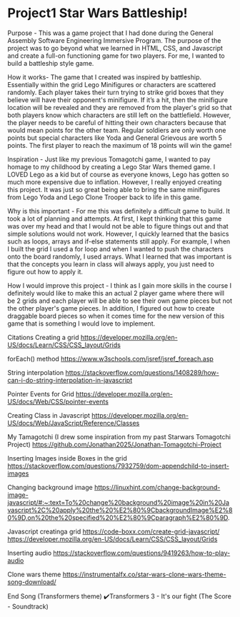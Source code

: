 # Project1 Star Wars Battleship!
Purpose - This was a game project that I had done during the General Assembly Software Engineering Immersive Program. The purpose of the project was to go beyond what we learned in HTML, CSS, and Javascript and create a full-on functioning game for two players. For me, I wanted to build a battleship style game. 

How it works- The game that I created was inspired by battleship. Essentially within the grid Lego Minifigures or characters are scattered randomly. Each player takes their turn trying to strike grid boxes that they believe will have their opponent's minifigure. If it’s a hit, then the minifigure location will be revealed and they are removed from the player's grid so that both players know which characters are still left on the battlefield. However, the player needs to be careful of hitting their own characters because that would mean points for the other team. Regular soldiers are only worth one points but special characters like Yoda and General Grievous are worth 5 points. The first player to reach the maximum of 18 points will win the game!

Inspiration - Just like my previous Tomagotchi game, I wanted to pay homage to my childhood by creating a Lego Star Wars themed game. I LOVED Lego as a kid but of course as everyone knows, Lego has gotten so much more expensive due to inflation. However, I really enjoyed creating this project. It was just so great being able to bring the same minifigures from Lego Yoda and Lego Clone Trooper back to life in this game.

Why is this important - For me this was definitely a difficult game to build. It took a lot of planning and attempts. At first, I kept thinking that this game was over my head and that I would not be able to figure things out and that simple solutions would not work. However, I quickly learned that the basics such as loops, arrays and if-else statements still apply. For example, I when I built the grid I used a for loop and when I wanted to push the characters onto the board randomly, I used arrays. What I learned that was important is that the concepts you learn in class will always apply, you just need to figure out how to apply it.

How I would improve this project - I think as I gain more skills in the course I definitely would like to make this an actual 2 player game where there will be 2 grids and each player will be able to see their own game pieces but not the other player's game pieces. In addition, I figured out how to create draggable board pieces so when it comes time for the new version of this game that is something I would love to implement. 

Citations 
Creating a grid 
https://developer.mozilla.org/en-US/docs/Learn/CSS/CSS_layout/Grids

forEach() method
https://www.w3schools.com/jsref/jsref_foreach.asp

String interpolation 
https://stackoverflow.com/questions/1408289/how-can-i-do-string-interpolation-in-javascript

Pointer Events for Grid 
https://developer.mozilla.org/en-US/docs/Web/CSS/pointer-events

Creating Class in Javascript 
https://developer.mozilla.org/en-US/docs/Web/JavaScript/Reference/Classes

My Tamagotchi (I drew some inspiration from my past Starwars Tomagotchi Project)
https://github.com/Jonathan2025/Jonathan-Tomagotchi-Project

Inserting Images inside Boxes in the grid 
https://stackoverflow.com/questions/7932759/dom-appendchild-to-insert-images

Changing background image 
https://linuxhint.com/change-background-image-javascript/#:~:text=To%20change%20background%20image%20in%20Javascript%2C%20apply%20the%20%E2%80%9CbackgroundImage%E2%80%9D,on%20the%20specified%20%E2%80%9Cparagraph%E2%80%9D.

Javascript creatinga grid 
https://code-boxx.com/create-grid-javascript/
https://developer.mozilla.org/en-US/docs/Learn/CSS/CSS_layout/Grids

Inserting audio
https://stackoverflow.com/questions/9419263/how-to-play-audio

Clone wars theme
https://instrumentalfx.co/star-wars-clone-wars-theme-song-download/

End Song (Transformers theme) 
✔️Transformers 3  - It's our fight (The Score - Soundtrack)
